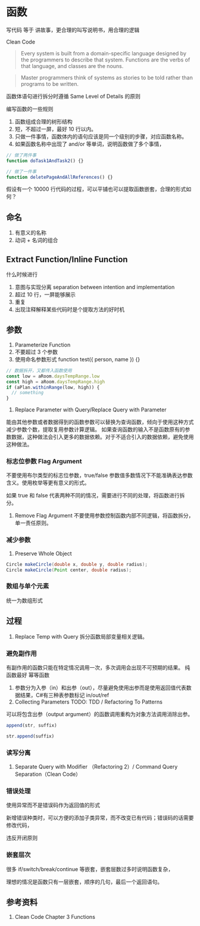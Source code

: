 # 函数

写代码 等于 讲故事，更合理的叫写说明书，用合理的逻辑

Clean Code

> Every system is built from a domain-specific language designed by the programmers to describe that system. Functions are the verbs of that language, and classes are the nouns.

> Master programmers think of systems as stories to be told rather than programs to be written.

函数体语句进行拆分时遵循 Same Level of Details 的原则

编写函数的一些规则

1. 函数组成合理的树形结构
1. 短，不超过一屏，最好 10 行以内。
1. 只做一件事情，函数体内的语句应该是同一个级别的步骤，对应函数名称。
1. 如果函数名称中出现了 and/or 等单词，说明函数做了多个事情，

```js
// 做了两件事
function doTask1AndTask2() {}

// 做了一件事
function deletePageAndAllReferences() {}
```

假设有一个 10000 行代码的过程，可以平铺也可以提取函数嵌套，合理的形式如何？

## 命名

1. 有意义的名称
1. 动词 + 名词的组合

## Extract Function/Inline Function

什么时候进行

1. 意图与实现分离 separation between intention and implementation
1. 超过 10 行，一屏能够展示
1. 重复
1. 出现注释解释某些代码时是个提取方法的好时机

## 参数

1. Parameterize Function
1. 不要超过 3 个参数
1. 使用命名参数形式 function test({ person, name }) {}

```js
// 数据拆开，又都传入函数使用
const low = aRoom.daysTempRange.low
const high = aRoom.daysTempRange.high
if (aPlan.withinRange(low, high)) {
  // something
}
```

1. Replace Parameter with Query/Replace Query with Parameter

能由其他参数或者数据得到的函数参数可以替换为查询函数，倾向于使用这种方式减少参数个数，提取复用参数计算逻辑。
如果查询函数的输入不是函数原有的参数数据，这种做法会引入更多的数据依赖。对于不适合引入的数据依赖，避免使用这种做法。

### 标志位参数 Flag Argument

不要使用布尔类型的标志位参数，true/false 参数值多数情况下不能准确表达参数含义。使用枚举等更有意义的形式。

如果 true 和 false 代表两种不同的情况，需要进行不同的处理，将函数进行拆分。

1. Remove Flag Argument 不要使用参数控制函数内部不同逻辑，将函数拆分，单一责任原则。

### 减少参数

1. Preserve Whole Object

```java
Circle makeCircle(double x, double y, double radius);
Circle makeCircle(Point center, double radius);
```

### 数组与单个元素

统一为数组形式

## 过程

1. Replace Temp with Query 拆分函数局部变量相关逻辑。

### 避免副作用

有副作用的函数只能在特定情况调用一次，多次调用会出现不可预期的结果。
纯函数最好
幂等函数

1. 参数分为入参（in）和出参（out），尽量避免使用出参而是使用返回值代表数据结果，C#有三种表参数标记 in/out/ref
1. Collecting Parameters TODO: TDD / Refactoring To Patterns

可以将包含出参（output argument）的函数调用重构为对象方法调用消除出参。

```js
append(str, suffix)

str.append(suffix)
```

### 读写分离

1. Separate Query with Modifier （Refactoring 2）/ Command Query Separation（Clean Code）

### 错误处理

使用异常而不是错误码作为返回值的形式

新增错误种类时，可以方便的添加子类异常，而不改变已有代码；错误码的话需要修改代码，

违反开闭原则

### 嵌套层次

很多 if/switch/break/continue 等嵌套，嵌套层数过多时说明函数复杂，

理想的情况是函数只有一层嵌套，顺序的几句，最后一个返回语句。

## 参考资料

1. Clean Code Chapter 3 Functions
